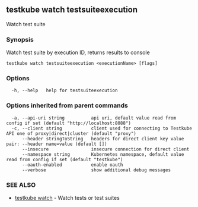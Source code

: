 
<head>
  <meta name="og:type" content="reference-doc" />
</head>

## testkube watch testsuiteexecution

Watch test suite

### Synopsis

Watch test suite by execution ID, returns results to console

```
testkube watch testsuiteexecution <executionName> [flags]
```

### Options

```
  -h, --help   help for testsuiteexecution
```

### Options inherited from parent commands

```
  -a, --api-uri string          api uri, default value read from config if set (default "http://localhost:8088")
  -c, --client string           client used for connecting to Testkube API one of proxy|direct|cluster (default "proxy")
      --header stringToString   headers for direct client key value pair: --header name=value (default [])
      --insecure                insecure connection for direct client
      --namespace string        Kubernetes namespace, default value read from config if set (default "testkube")
      --oauth-enabled           enable oauth
      --verbose                 show additional debug messages
```

### SEE ALSO

* [testkube watch](testkube_watch.md)	 - Watch tests or test suites


